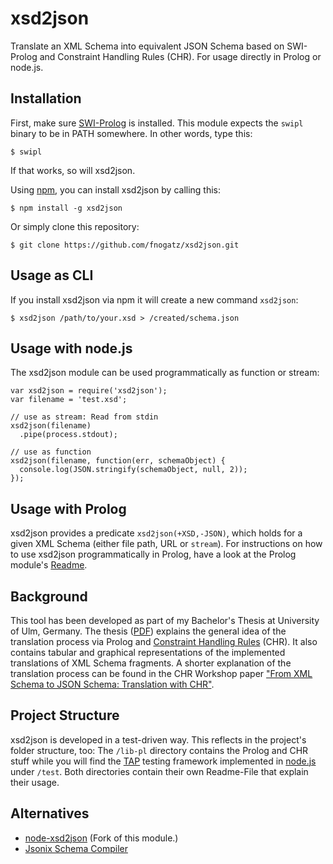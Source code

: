 # xsd2json

Translate an XML Schema into equivalent JSON Schema based on SWI-Prolog and Constraint Handling Rules (CHR). For usage directly in Prolog or node.js.

## Installation

First, make sure [SWI-Prolog](http://www.swi-prolog.org/) is installed. This module expects the `swipl` binary to be in PATH somewhere. In other words, type this:

	$ swipl

If that works, so will xsd2json.

Using [npm](http://npmjs.org/), you can install xsd2json by calling this:

	$ npm install -g xsd2json

Or simply clone this repository:

	$ git clone https://github.com/fnogatz/xsd2json.git

## Usage as CLI

If you install xsd2json via npm it will create a new command `xsd2json`:

	$ xsd2json /path/to/your.xsd > /created/schema.json

## Usage with node.js

The xsd2json module can be used programmatically as function or stream:

	var xsd2json = require('xsd2json');
	var filename = 'test.xsd';

	// use as stream: Read from stdin
	xsd2json(filename)
	  .pipe(process.stdout);

	// use as function
	xsd2json(filename, function(err, schemaObject) {
	  console.log(JSON.stringify(schemaObject, null, 2));
	});

## Usage with Prolog

xsd2json provides a predicate `xsd2json(+XSD,-JSON)`, which holds for a given XML Schema (either file path, URL or `stream`). For instructions on how to use xsd2json programmatically in Prolog, have a look at the Prolog module's [Readme](https://github.com/fnogatz/xsd2json/tree/master/lib-pl).

## Background

This tool has been developed as part of my Bachelor's Thesis at University of Ulm, Germany. The thesis ([PDF](http://www.informatik.uni-ulm.de/pm/fileadmin/pm/home/fruehwirth/drafts/Bsc-Nogatz.pdf)) explains the general idea of the translation process via Prolog and [Constraint Handling Rules](http://dtai.cs.kuleuven.be/CHR/about.shtml) (CHR). It also contains tabular and graphical representations of the implemented translations of XML Schema fragments. A shorter explanation of the translation process can be found in the CHR Workshop paper ["From XML Schema to JSON Schema:
Translation with CHR"](http://arxiv.org/pdf/1406.2125v1.pdf).

## Project Structure

xsd2json is developed in a test-driven way. This reflects in the project's folder structure, too: The `/lib-pl` directory contains the Prolog and CHR stuff while you will find the [TAP](http://testanything.org/) testing framework implemented in [node.js](http://nodejs.org/) under `/test`. Both directories contain their own Readme-File that explain their usage.


## Alternatives

* [node-xsd2json](https://github.com/MGDIS/xsd2json) (Fork of this module.)
* [Jsonix Schema Compiler](https://github.com/highsource/jsonix-schema-compiler)
